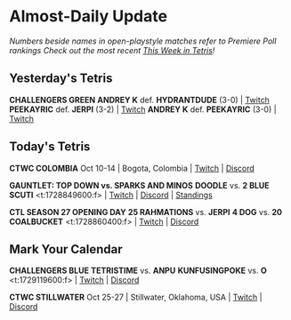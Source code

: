 # Almost-Daily Update
*Numbers beside names in open-playstyle matches refer to Premiere Poll rankings*
*Check out the most recent [This Week in Tetris](https://www.thisweekintetris.com/2024/09/this-week-in-tetris-september-10-16.html)!*
## Yesterday's Tetris
**CHALLENGERS GREEN**
**ANDREY K** def. **HYDRANTDUDE** (3-0) | [Twitch](https://www.twitch.tv/videos/2274349655?t=00h12m41s)
**PEEKAYRIC** def. **JERPI** (3-2) | [Twitch](https://www.twitch.tv/videos/2274349655?t=00h36m02s)
**ANDREY K** def. **PEEKAYRIC** (3-0) | [Twitch](https://www.twitch.tv/videos/2274349655?t=01h25m50s)

## Today's Tetris
**CTWC COLOMBIA**
Oct 10-14 | Bogota, Colombia | [Twitch](https://www.twitch.tv/classictetris) | [Discord](https://discord.gg/mBVReaxE9m)

**GAUNTLET: TOP DOWN vs. SPARKS AND MINOS**
**DOODLE** vs. **2 BLUE SCUTI**
<t:1728849600:f> | [Twitch](https://www.twitch.tv/itzsharky1) | [Discord](https://discord.gg/e8DEntj) | [Standings](https://docs.google.com/spreadsheets/d/1QJsF48bClITLD075Tx_mXuYlEE8rCRKGhlzHXleFpFw/edit?gid=1879614679#gid=1879614679)

**CTL SEASON 27 OPENING DAY**
**25 RAHMATIONS** vs. **JERPI**
**4 DOG** vs. **20 COALBUCKET**
<t:1728860400:f> | [Twitch](https://www.twitch.tv/classictetrisleague) | [Discord](https://discord.gg/QremKENyzQ)

## Mark Your Calendar
**CHALLENGERS BLUE**
**TETRISTIME** vs. **ANPU**
**KUNFUSINGPOKE** vs. **O**
<t:1729119600:f> | [Twitch](https://www.twitch.tv/monthlytetris) | [Discord](https://go.ctm.gg/discord)

**CTWC STILLWATER**
Oct 25-27 | Stillwater, Oklahoma, USA | [Twitch](https://www.twitch.tv/classictetris) | [Discord](https://discord.gg/mBVReaxE9m)